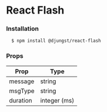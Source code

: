 # React Flash

### Installation

```sh
  $ npm install @djungst/react-flash
```

### Props

|Prop | Type |
|---- | ---- |
| message | string |
| msgType | string |
| duration | integer (ms) |

